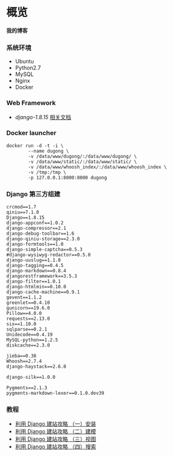 # 概览
**我的博客**

### 系统环境
* Ubuntu
* Python2.7
* MySQL
* Nginx
* Docker

### Web Framework
* *django-1.8.15* [相关文档](https://docs.djangoproject.com/en/1.8/)

### Docker launcher
~~~~.shell
docker run -d -t -i \
        --name dugong \
        -v /data/www/dugong/:/data/www/dugong/ \
        -v /data/www/static/:/data/www/static/ \
        -v /data/www/whoosh_index/:/data/www/whoosh_index \
        -v /tmp:/tmp \
        -p 127.0.0.1:8000:8000 dugong
~~~~

### Django 第三方组建
```
crcmod==1.7
qiniu==7.1.0
Django==1.8.15
django-appconf==1.0.2
django-compressor==2.1
django-debug-toolbar==1.6
django-qiniu-storage==2.3.0
django-formtools==1.0
django-simple-captcha==0.5.3
#django-wysiwyg-redactor==0.5.0
django-uuslug==1.1.8
django-tagging==0.4.5
django-markdown==0.8.4
djangorestframework==3.5.3
django-filter==1.0.1
django-htmlmin==0.10.0
django-cache-machine==0.9.1
gevent==1.1.2
greenlet==0.4.10
gunicorn==19.6.0
Pillow==4.0.0
requests==2.13.0
six==1.10.0
sqlparse==0.2.1
Unidecode==0.4.19
MySQL-python==1.2.5
diskcache==2.3.0

jieba==0.38
Whoosh==2.7.4
django-haystack==2.6.0

django-silk==1.0.0

Pygments==2.1.3
pygments-markdown-lexer==0.1.0.dev39

```

### 教程
* [利用 Django 建站攻略 （一）安装](http://jiaxin.im/blog/li-yong-django-jian-zhan-gong/)
* [利用 Django 建站攻略 （二）建模](http://jiaxin.im/blog/li-yong-django-jian-zhan-gon-1/)
* [利用 Django 建站攻略 （三）视图](http://jiaxin.im/blog/li-yong-django-jian-zhan-gon-2/)
* [利用 Django 建站攻略 （四）搜索](http://jiaxin.im/blog/li-yong-django-jian-zhan-gon-3/)
